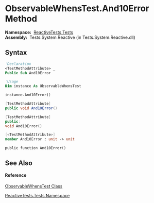 # ObservableWhensTest.And10Error Method

**Namespace:**  [ReactiveTests.Tests](ReactiveTests.Tests\ReactiveTests.Tests.md)  
**Assembly:**  Tests.System.Reactive (in Tests.System.Reactive.dll)

## Syntax

```vb
'Declaration
<TestMethodAttribute> _
Public Sub And10Error
```

```vb
'Usage
Dim instance As ObservableWhensTest

instance.And10Error()
```

```csharp
[TestMethodAttribute]
public void And10Error()
```

```c++
[TestMethodAttribute]
public:
void And10Error()
```

```fsharp
[<TestMethodAttribute>]
member And10Error : unit -> unit 
```

```jscript
public function And10Error()
```

## See Also

#### Reference

[ObservableWhensTest Class](ObservableWhensTest\ObservableWhensTest.md)

[ReactiveTests.Tests Namespace](ReactiveTests.Tests\ReactiveTests.Tests.md)




